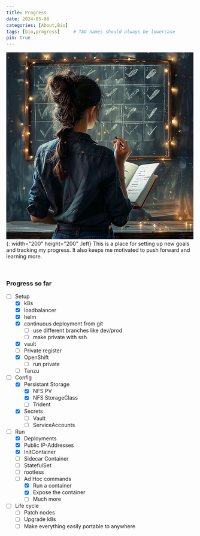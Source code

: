 ```yaml
---
title: Progress
date: 2024-05-08
categories: [About,Bio]
tags: [bio,progress]     # TAG names should always be lowercase
pin: true
---
```


![Desktop View](img/olivia_checkbox_thumb2.jpeg){: width="200" height="200" .left}
This is a place for setting up new goals and tracking my progress. It also keeps me motivated to push forward and learning more.

<br style="clear:both" />

### Progress so far

- [ ] Setup
  - [x] k8s
  - [x] loadbalancer
  - [x] helm
  - [x] continuous deployment from git
    - [ ] use different branches like dev/prod
    - [ ] make private with ssh
  - [x] vault
  - [ ] Private register
  - [x] OpenShift
    - [ ] run private
  - [ ] Tanzu
- [ ] Config
  - [x] Persistant Storage
    - [x] NFS PV
    - [x] NFS StorageClass
    - [ ] Trident
  - [x] Secrets
    - [ ] Vault
    - [ ] ServiceAccounts
- [ ] Run
  - [x] Deployments
  - [x] Public IP-Addresses
  - [x] InitContainer
  - [ ] Sidecar Container
  - [ ] StatefulSet
  - [ ] rootless
  - [ ] Ad Hoc commands
    - [x] Run a container
    - [x] Expose the container
    - [ ] Much more
- [ ] Life cycle
  - [ ] Patch nodes
  - [ ] Upgrade k8s
  - [ ] Make everything easily portable to anywhere
